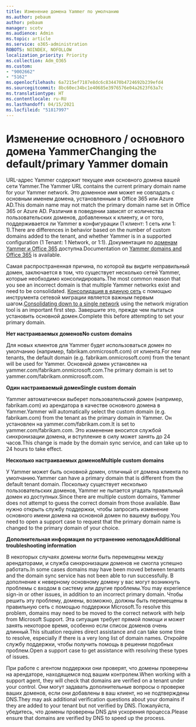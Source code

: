 ```yaml
---
title: Изменение домена Yammer по умолчанию
ms.author: pebaum
author: pebaum
manager: scotv
ms.audience: Admin
ms.topic: article
ms.service: o365-administration
ROBOTS: NOINDEX, NOFOLLOW
localization_priority: Priority
ms.collection: Adm_O365
ms.custom:
- "9002662"
- "5162"
ms.openlocfilehash: 6a7215ef7187e8dc6c834470b4724692b239efd4
ms.sourcegitcommit: 8bc60ec34bc1e40685e3976576e04a2623f63a7c
ms.translationtype: HT
ms.contentlocale: ru-RU
ms.lasthandoff: 04/15/2021
ms.locfileid: "51817997"
---
```

# <a name="changing-the-defaultprimary-yammer-domain"></a><span data-ttu-id="e5c6b-102">Изменение основного / основного домена Yammer</span><span class="sxs-lookup"><span data-stu-id="e5c6b-102">Changing the default/primary Yammer domain</span></span>

<span data-ttu-id="e5c6b-103">URL-адрес Yammer содержит текущее имя основного домена вашей сети Yammer.</span><span class="sxs-lookup"><span data-stu-id="e5c6b-103">The Yammer URL contains the current primary domain name for your Yammer network.</span></span> <span data-ttu-id="e5c6b-104">Это доменное имя может не совпадать с основным именем домена, установленным в Office 365 или Azure AD.</span><span class="sxs-lookup"><span data-stu-id="e5c6b-104">This domain name may not match the primary domain name set in Office 365 or Azure AD.</span></span> <span data-ttu-id="e5c6b-105">Различия в поведении зависят от количества пользовательских доменов, добавленных к клиенту, и от того, поддерживается ли Yammer в конфигурации (1 клиент: 1 сеть или 1: 1).</span><span class="sxs-lookup"><span data-stu-id="e5c6b-105">There are differences in behavior based on the number of custom domains added to the tenant, and whether Yammer is in a supported configuration (1 Tenant: 1 Network, or 1:1).</span></span> <span data-ttu-id="e5c6b-106">Документация по [доменам Yammer и Office 365](https://docs.microsoft.com/yammer/configure-your-yammer-network/manage-yammer-domains) доступна.</span><span class="sxs-lookup"><span data-stu-id="e5c6b-106">Documentation on [Yammer domains and Office 365](https://docs.microsoft.com/yammer/configure-your-yammer-network/manage-yammer-domains) is available.</span></span>

<span data-ttu-id="e5c6b-107">Самая распространенная причина, по которой вы видите неправильный домен, заключается в том, что существует несколько сетей Yammer, которые необходимо консолидировать.</span><span class="sxs-lookup"><span data-stu-id="e5c6b-107">The most common reason that you see an incorrect domain is that multiple Yammer networks exist and need to be consolidated.</span></span> <span data-ttu-id="e5c6b-108">[Консолидация в единую сеть](https://docs.microsoft.com/yammer/configure-your-yammer-network/consolidate-multiple-yammer-networks) с помощью инструмента сетевой миграции является важным первым шагом.</span><span class="sxs-lookup"><span data-stu-id="e5c6b-108">[Consolidating down to a single network](https://docs.microsoft.com/yammer/configure-your-yammer-network/consolidate-multiple-yammer-networks) using the network migration tool is an important first step.</span></span> <span data-ttu-id="e5c6b-109">Завершите это, прежде чем пытаться установить основной домен.</span><span class="sxs-lookup"><span data-stu-id="e5c6b-109">Complete this before attempting to set your primary domain.</span></span>

<span data-ttu-id="e5c6b-110">**Нет настраиваемых доменов**</span><span class="sxs-lookup"><span data-stu-id="e5c6b-110">**No custom domains**</span></span>

<span data-ttu-id="e5c6b-111">Для новых клиентов для Yammer будет использоваться домен по умолчанию (например, fabrikam.onmicrosoft.com) от клиента.</span><span class="sxs-lookup"><span data-stu-id="e5c6b-111">For new tenants, the default domain (e.g. fabrikam.onmicrosoft.com) from the tenant will be used for Yammer.</span></span> <span data-ttu-id="e5c6b-112">Основной домен установлен на yammer.com/fabrikam.onmicrosoft.com.</span><span class="sxs-lookup"><span data-stu-id="e5c6b-112">The primary domain is set to yammer.com/fabrikam.onmicrosoft.com.</span></span>

<span data-ttu-id="e5c6b-113">**Один настраиваемый домен**</span><span class="sxs-lookup"><span data-stu-id="e5c6b-113">**Single custom domain**</span></span>

<span data-ttu-id="e5c6b-114">Yammer автоматически выберет пользовательский домен (например, fabrikam.com) из арендатора в качестве основного домена в Yammer.</span><span class="sxs-lookup"><span data-stu-id="e5c6b-114">Yammer will automatically select the custom domain (e.g. fabrikam.com) from the tenant as the primary domain in Yammer.</span></span> <span data-ttu-id="e5c6b-115">Он установлен на yammer.com/fabrikam.com.</span><span class="sxs-lookup"><span data-stu-id="e5c6b-115">It is set to yammer.com/fabrikam.com.</span></span> <span data-ttu-id="e5c6b-116">Это изменение вносится службой синхронизации домена, и вступление в силу может занять до 24 часов.</span><span class="sxs-lookup"><span data-stu-id="e5c6b-116">This change is made by the domain sync service, and can take up to 24 hours to take effect.</span></span>

<span data-ttu-id="e5c6b-117">**Несколько настраиваемых доменов**</span><span class="sxs-lookup"><span data-stu-id="e5c6b-117">**Multiple custom domains**</span></span>

<span data-ttu-id="e5c6b-118">У Yammer может быть основной домен, отличный от домена клиента по умолчанию.</span><span class="sxs-lookup"><span data-stu-id="e5c6b-118">Yammer can have a primary domain that is different from the default tenant domain.</span></span> <span data-ttu-id="e5c6b-119">Поскольку существует несколько пользовательских доменов, Yammer не пытается угадать правильный домен из доступных.</span><span class="sxs-lookup"><span data-stu-id="e5c6b-119">Since there are multiple custom domains, Yammer does not attempt to guess the correct domain from those available.</span></span> <span data-ttu-id="e5c6b-120">Вам нужно открыть службу поддержки, чтобы запросить изменение основного имени домена на основной домен по вашему выбору.</span><span class="sxs-lookup"><span data-stu-id="e5c6b-120">You need to open a support case to request that the primary domain name is changed to the primary domain of your choice.</span></span>

<span data-ttu-id="e5c6b-121">**Дополнительная информация по устранению неполадок**</span><span class="sxs-lookup"><span data-stu-id="e5c6b-121">**Additional troubleshooting information**</span></span>

<span data-ttu-id="e5c6b-122">В некоторых случаях домены могли быть перемещены между арендаторами, и служба синхронизации доменов не смогла успешно работать.</span><span class="sxs-lookup"><span data-stu-id="e5c6b-122">In some cases domains may have been moved between tenants and the domain sync service has not been able to run successfully.</span></span> <span data-ttu-id="e5c6b-123">В дополнение к неверному основному домену у вас могут возникнуть проблемы с входом в систему или другие проблемы.</span><span class="sxs-lookup"><span data-stu-id="e5c6b-123">You may experience sign-in or other issues, in addition to an incorrect primary domain.</span></span> <span data-ttu-id="e5c6b-124">Чтобы решить эту проблему, домены, возможно, должны быть перемещены в правильную сеть с помощью поддержки Microsoft.</span><span class="sxs-lookup"><span data-stu-id="e5c6b-124">To resolve this problem, domains may need to be moved to the correct network with help from Microsoft Support.</span></span> <span data-ttu-id="e5c6b-125">Эта ситуация требует прямой помощи и может занять некоторое время, особенно если список доменов очень длинный.</span><span class="sxs-lookup"><span data-stu-id="e5c6b-125">This situation requires direct assistance and can take some time to resolve, especially if there is a very long list of domain names.</span></span> <span data-ttu-id="e5c6b-126">Откройте службу поддержки, чтобы получить помощь в решении подобных проблем.</span><span class="sxs-lookup"><span data-stu-id="e5c6b-126">Open a support case to get assistance with resolving these types of issues.</span></span>

<span data-ttu-id="e5c6b-127">При работе с агентом поддержки они проверят, что домены проверены на арендаторе, находящемся под вашим контролем.</span><span class="sxs-lookup"><span data-stu-id="e5c6b-127">When working with a support agent, they will check that domains are verified on a tenant under your control.</span></span> <span data-ttu-id="e5c6b-128">Они могут задавать дополнительные вопросы о проверке ваших доменов, если они добавлены в ваш клиент, но не подтверждены DNS.</span><span class="sxs-lookup"><span data-stu-id="e5c6b-128">They may ask additional verification questions about your domains if they are added to your tenant but not verified by DNS.</span></span> <span data-ttu-id="e5c6b-129">Пожалуйста, убедитесь, что домены проверены DNS для ускорения процесса.</span><span class="sxs-lookup"><span data-stu-id="e5c6b-129">Please ensure that domains are verified by DNS to speed up the process.</span></span>
